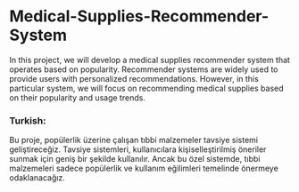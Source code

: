 # Medical-Supplies-Recommender-System
In this project, we will develop a medical supplies recommender system that operates based on popularity. Recommender systems are widely used to provide users with personalized recommendations. However, in this particular system, we will focus on recommending medical supplies based on their popularity and usage trends.

### Turkish:
Bu proje, popülerlik üzerine çalışan tıbbi malzemeler tavsiye sistemi geliştireceğiz. Tavsiye sistemleri, kullanıcılara kişiselleştirilmiş öneriler sunmak için geniş bir şekilde kullanılır. Ancak bu özel sistemde, tıbbi malzemeleri sadece popülerlik ve kullanım eğilimleri temelinde önermeye odaklanacağız.
